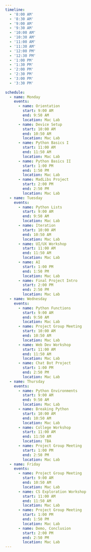 ```yaml
---
timeline:
  - '8:00 AM'
  - '8:30 AM'
  - '9:00 AM'
  - '9:30 AM'
  - '10:00 AM'
  - '10:30 AM'
  - '11:00 AM'
  - '11:30 AM'
  - '12:00 PM'
  - '12:30 PM'
  - '1:00 PM'
  - '1:30 PM'
  - '2:00 PM'
  - '2:30 PM'
  - '3:00 PM'
  - '3:30 PM'
    
schedule:
  - name: Monday
    events:
      - name: Orientation
        start: 9:00 AM
        end: 9:50 AM
        location: Mac Lab
      - name: Device Setup
        start: 10:00 AM
        end: 10:50 AM
        location: Mac Lab
      - name: Python Basics I
        start: 11:00 AM
        end: 11:50 AM
        location: Mac Lab
      - name: Python Basics II
        start: 1:00 PM
        end: 1:50 PM
        location: Mac Lab
      - name: MadLibs Project
        start: 2:00 PM
        end: 2:50 PM
        location: Mac Lab
  - name: Tuesday
    events:
      - name: Python Lists
        start: 9:00 AM
        end: 9:50 AM
        location: Mac Lab
      - name: Iteration
        start: 10:00 AM
        end: 10:50 AM
        location: Mac Lab
      - name: UI/UX Workshop
        start: 11:00 AM
        end: 11:50 AM
        location: Mac Lab
      - name: AI
        start: 1:00 PM
        end: 1:50 PM
        location: Mac Lab
      - name: Final Project Intro
        start: 2:00 PM
        end: 2:50 PM
        location: Mac Lab
  - name: Wednesday
    events:
      - name: Python Functions
        start: 9:00 AM
        end: 9:50 AM
        location: Mac Lab
      - name: Project Group Meeting
        start: 10:00 AM
        end: 10:50 AM
        location: Mac Lab
      - name: Web Dev Workshop
        start: 11:00 AM
        end: 11:50 AM
        location: Mac Lab
      - name: Chat Bot Project
        start: 1:00 PM
        end: 2:50 PM
        location: Mac Lab
  - name: Thursday
    events:
      - name: Python Environments
        start: 9:00 AM
        end: 9:50 AM
        location: Mac Lab
      - name: Breaking Python
        start: 10:00 AM
        end: 10:50 AM
        location: Mac Lab
      - name: College Workshop
        start: 11:00 AM
        end: 11:50 AM
        location: TBA
      - name: Project Group Meeting
        start: 1:00 PM
        end: 2:50 PM
        location: Mac Lab
  - name: Friday
    events:
      - name: Project Group Meeting
        start: 9:00 AM
        end: 10:50 AM
        location: Mac Lab
      - name: CS Exploration Workshop
        start: 11:00 AM
        end: 11:50 AM
        location: Mac Lab
      - name: Project Group Meeting
        start: 1:00 PM
        end: 1:50 PM
        location: Mac Lab
      - name: Demo, Conclusion
        start: 2:00 PM
        end: 2:50 PM
        location: Mac Lab
---
```

